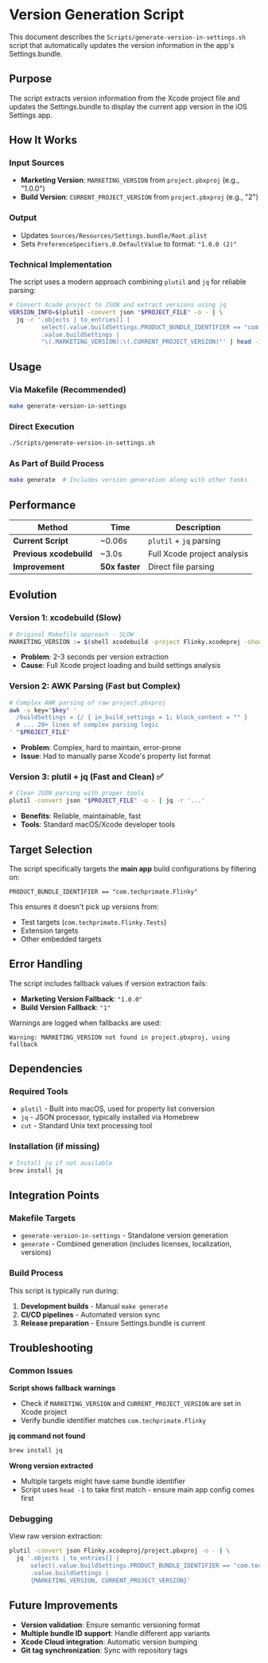 # Version Generation Script

This document describes the `Scripts/generate-version-in-settings.sh` script that automatically updates the version information in the app's Settings.bundle.

## Purpose

The script extracts version information from the Xcode project file and updates the Settings.bundle to display the current app version in the iOS Settings app.

## How It Works

### Input Sources
- **Marketing Version**: `MARKETING_VERSION` from `project.pbxproj` (e.g., "1.0.0")
- **Build Version**: `CURRENT_PROJECT_VERSION` from `project.pbxproj` (e.g., "2")

### Output
- Updates `Sources/Resources/Settings.bundle/Root.plist`
- Sets `PreferenceSpecifiers.0.DefaultValue` to format: `"1.0.0 (2)"`

### Technical Implementation

The script uses a modern approach combining `plutil` and `jq` for reliable parsing:

```bash
# Convert Xcode project to JSON and extract versions using jq
VERSION_INFO=$(plutil -convert json "$PROJECT_FILE" -o - | \
  jq -r '.objects | to_entries[] | 
         select(.value.buildSettings.PRODUCT_BUNDLE_IDENTIFIER == "com.techprimate.Flinky") | 
         .value.buildSettings | 
         "\(.MARKETING_VERSION):\(.CURRENT_PROJECT_VERSION)"' | head -1)
```

## Usage

### Via Makefile (Recommended)
```bash
make generate-version-in-settings
```

### Direct Execution
```bash
./Scripts/generate-version-in-settings.sh
```

### As Part of Build Process
```bash
make generate  # Includes version generation along with other tasks
```

## Performance

| Method | Time | Description |
|--------|------|-------------|
| **Current Script** | ~0.06s | `plutil` + `jq` parsing |
| **Previous xcodebuild** | ~3.0s | Full Xcode project analysis |
| **Improvement** | **50x faster** | Direct file parsing |

## Evolution

### Version 1: xcodebuild (Slow)
```bash
# Original Makefile approach - SLOW
MARKETING_VERSION := $(shell xcodebuild -project Flinky.xcodeproj -showBuildSettings -configuration Release | grep MARKETING_VERSION | awk '{print $$3}')
```
- **Problem**: 2-3 seconds per version extraction
- **Cause**: Full Xcode project loading and build settings analysis

### Version 2: AWK Parsing (Fast but Complex)
```bash
# Complex AWK parsing of raw project.pbxproj
awk -v key="$key" '
  /buildSettings = {/ { in_build_settings = 1; block_content = "" }
  # ... 20+ lines of complex parsing logic
' "$PROJECT_FILE"
```
- **Problem**: Complex, hard to maintain, error-prone
- **Issue**: Had to manually parse Xcode's property list format

### Version 3: plutil + jq (Fast and Clean) ✅
```bash
# Clean JSON parsing with proper tools
plutil -convert json "$PROJECT_FILE" -o - | jq -r '...'
```
- **Benefits**: Reliable, maintainable, fast
- **Tools**: Standard macOS/Xcode developer tools

## Target Selection

The script specifically targets the **main app** build configurations by filtering on:
```
PRODUCT_BUNDLE_IDENTIFIER == "com.techprimate.Flinky"
```

This ensures it doesn't pick up versions from:
- Test targets (`com.techprimate.Flinky.Tests`)
- Extension targets
- Other embedded targets

## Error Handling

The script includes fallback values if version extraction fails:
- **Marketing Version Fallback**: `"1.0.0"`
- **Build Version Fallback**: `"1"`

Warnings are logged when fallbacks are used:
```
Warning: MARKETING_VERSION not found in project.pbxproj, using fallback
```

## Dependencies

### Required Tools
- `plutil` - Built into macOS, used for property list conversion
- `jq` - JSON processor, typically installed via Homebrew
- `cut` - Standard Unix text processing tool

### Installation (if missing)
```bash
# Install jq if not available
brew install jq
```

## Integration Points

### Makefile Targets
- `generate-version-in-settings` - Standalone version generation
- `generate` - Combined generation (includes licenses, localization, versions)

### Build Process
This script is typically run during:
1. **Development builds** - Manual `make generate`
2. **CI/CD pipelines** - Automated version sync
3. **Release preparation** - Ensure Settings.bundle is current

## Troubleshooting

### Common Issues

**Script shows fallback warnings**
- Check if `MARKETING_VERSION` and `CURRENT_PROJECT_VERSION` are set in Xcode project
- Verify bundle identifier matches `com.techprimate.Flinky`

**jq command not found**
```bash
brew install jq
```

**Wrong version extracted**
- Multiple targets might have same bundle identifier
- Script uses `head -1` to take first match - ensure main app config comes first

### Debugging

View raw version extraction:
```bash
plutil -convert json Flinky.xcodeproj/project.pbxproj -o - | \
  jq '.objects | to_entries[] | 
      select(.value.buildSettings.PRODUCT_BUNDLE_IDENTIFIER == "com.techprimate.Flinky") | 
      .value.buildSettings | 
      {MARKETING_VERSION, CURRENT_PROJECT_VERSION}'
```

## Future Improvements

- **Version validation**: Ensure semantic versioning format
- **Multiple bundle ID support**: Handle different app variants
- **Xcode Cloud integration**: Automatic version bumping
- **Git tag synchronization**: Sync with repository tags 